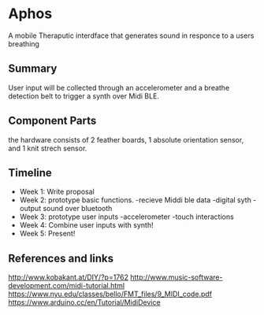 # Aphos

A mobile Theraputic interdface that generates sound in responce to a users breathing

## Summary

User input will be collected through an accelerometer and a breathe detection belt to trigger a synth over Midi BLE.

## Component Parts

the hardware consists of 2 feather boards, 1 absolute orientation sensor, and 1 knit strech sensor. 

## Timeline

- Week 1: Write proposal
- Week 2: prototype basic functions.
            -recieve Middi ble data
            -digital syth 
            -output sound over bluetooth
- Week 3: prototype user inputs
            -accelerometer
            -touch interactions 
- Week 4: Combine user inputs with synth!
- Week 5: Present!

## References and links 
http://www.kobakant.at/DIY/?p=1762
http://www.music-software-development.com/midi-tutorial.html
https://www.nyu.edu/classes/bello/FMT_files/9_MIDI_code.pdf
https://www.arduino.cc/en/Tutorial/MidiDevice
